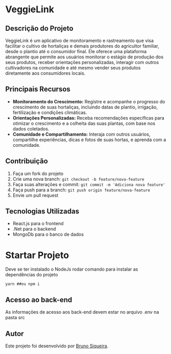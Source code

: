 # VeggieLink

## Descrição do Projeto
VeggieLink é um aplicativo de monitoramento e rastreamento que visa facilitar o cultivo de hortaliças e demais produtores do agricultor familiar, desde o plantio até o consumidor final. Ele oferece uma plataforma abrangente que permite aos usuários monitorar o estágio de produção dos seus produtos, receber orientações personalizadas, interagir com outros cultivadores na comunidade e até mesmo vender seus produtos diretamente aos consumidores locais.

## Principais Recursos
- **Monitoramento do Crescimento:** Registre e acompanhe o progresso do crescimento de suas hortaliças, incluindo datas de plantio, irrigação, fertilização e condições climáticas.
- **Orientações Personalizadas:** Receba recomendações específicas para otimizar o crescimento e a colheita das suas plantas, com base nos dados coletados.
- **Comunidade e Compartilhamento:** Interaja com outros usuários, compartilhe experiências, dicas e fotos de suas hortas, e aprenda com a comunidade.


## Contribuição
1. Faça um fork do projeto
2. Crie uma nova branch: `git checkout -b feature/nova-feature`
3. Faça suas alterações e commit: `git commit -m 'Adiciona nova feature'`
4. Faça push para a branch: `git push origin feature/nova-feature`
5. Envie um pull request

## Tecnologias Utilizadas
- React.js para o frontend
- .Net para o backend
- MongoDb para o banco de dados

# Startar Projeto
Deve se ter instalado o NodeJs
rodar comando para instalar as dependências do projeto
```ssh
yarn ##ou npm i 
```

## Acesso ao back-end
As informações de acesso aos back-end devem estar no arquivo .env na pasta src 

## Autor
Este projeto foi desenvolvido por [Bruno Siqueira](https://github.com/BrunKsp).

